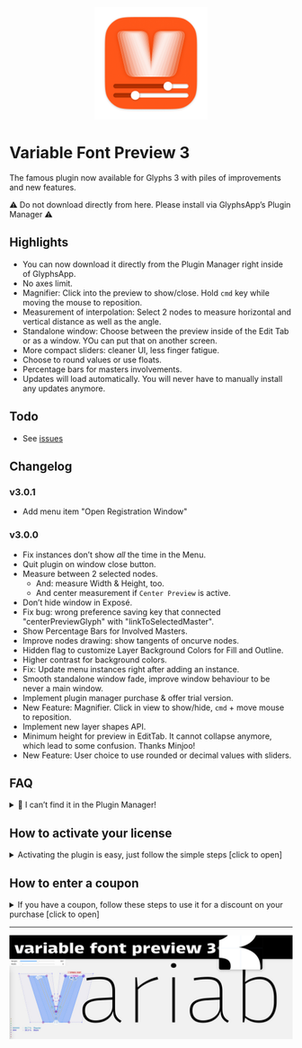 
<p align="center">
  <img width="200" height="200" src="https://github.com/Mark2Mark/variable-font-preview/blob/main/Variable%20Font%20Preview%20X.glyphsReporter/Contents/Resources/VFP-Icon.png">
</p>

# Variable Font Preview 3

The famous plugin now available for Glyphs 3 with piles of improvements and new features.

⚠️ Do not download directly from here. Please install via GlyphsApp’s Plugin Manager ⚠️


## Highlights

- You can now download it directly from the Plugin Manager right inside of GlyphsApp.
- No axes limit.
- Magnifier: Click into the preview to show/close. Hold `cmd` key while moving the mouse to reposition.
- Measurement of interpolation: Select 2 nodes to measure horizontal and vertical distance as well as the angle.
- Standalone window: Choose between the preview inside of the Edit Tab or as a window. YOu can put that on another screen.
- More compact sliders: cleaner UI, less finger fatigue.
- Choose to round values or use floats.
- Percentage bars for masters involvements.
- Updates will load automatically. You will never have to manually install any updates anymore.

## Todo

- See [issues](https://github.com/Mark2Mark/variable-font-preview/issues)


## Changelog

### v3.0.1

- Add menu item "Open Registration Window"

### v3.0.0

- Fix instances don’t show *all* the time in the Menu.
- Quit plugin on window close button.
- Measure between 2 selected nodes.
  - And: measure Width & Height, too.
  - And center measurement if `Center Preview` is active.
- Don’t hide window in Exposé.
- Fix bug: wrong preference saving key that connected "centerPreviewGlyph" with "linkToSelectedMaster".
- Show Percentage Bars for Involved Masters.
- Improve nodes drawing: show tangents of oncurve nodes.
- Hidden flag to customize Layer Background Colors for Fill and Outline.
- Higher contrast for background colors.
- Fix: Update menu instances right after adding an instance.
- Smooth standalone window fade, improve window behaviour to be never a main window.
- Implement plugin manager purchase & offer trial version.
- New Feature: Magnifier. Click in view to show/hide, `cmd` + move mouse to reposition. 
- Implement new layer shapes API. 
- Minimum height for preview in EditTab. It cannot collapse anymore, which lead to some confusion. Thanks Minjoo! 
- New Feature: User choice to use rounded or decimal values with sliders. 

## FAQ
<details><summary>🙋 I can’t find it in the Plugin Manager!</summary>
💡 You need to check if your GlyphsApp build is higher than 3062.  
If GLyphs doesn’t offer you a high enough version, enable activate GlyphsApp <code>Preferences</code> > <code>"Updates"</code> > <code>“Show cutting edge versions”</code>. Note: you can have several GlyphsApp versions
</details>

## How to activate your license<a id="how-to-activate-your-license"></a>  
<details><summary>Activating the plugin is easy, just follow the simple steps [click to open]</summary>
<ol>
  <li>👉 Make sure you have GlyphsApp 3 build <code>3062</code> or higher.</li>
  <li>👉 If you haven't already, download the plugin directly in the GlyphsApp Plugin Manager and restart GlyphsApp once.</li>
  <li>👉 When you activate the plugin, you'll be prompted with a window*, click the <code>"Enter License"</code> button.</li>
  <li>👉 On the screen that opens enter your Email address, and the license code from your Email.</li>
  <li>👉 When you've completed the above, just click the <code>"Activate License"</code> button. Within a few seconds your product should be activated for full use!</li>
</ol>

*) If the window doesn’t show, you can right-click into the Edit Tab (that’s the window where you do your drawings) and in the context menu click <code>"Purchase Variable Font Preview 3"</code>. Alternatively you can right click into the plugin’s Preview box and click <code>"Open Registration Window"</code>.
</details>

## How to enter a coupon
<details><summary>If you have a coupon, follow these steps to use it for a discount on your purchase [click to open]</summary>
<ol>
  <li>👉 Make sure you have GlyphsApp 3 build <code>3062</code> or higher.</li>
  <li>👉 If you haven't already, download the plugin directly in the GlyphsApp Plugin Manager and restart GlyphsApp once.</li>
  <li>👉 When you activate the plugin, you'll be prompted with a window*, click the <code>"Buy Now"</code> button.</li>
  <li>👉 On the screen that opens enter your Email address, and click <code>»Continue«</code>.</li>
  <li>👉 Follow the form until it asks you to pay. But now click <code>»Add Coupon«</code> and then continue to pay.</li>
  <li>👉 On success you should get an Email with a licence code.</li>
  <li>👉 Use that to activate your license <a href="#how-to-activate-your-license"> (steps here).</a> </li>
</ol>

*) If the window doesn’t show, you can right-click into the Edit Tab (that’s the window where you do your drawings) and in the context menu click <code>"Purchase Variable Font Preview 3"</code>. Alternatively you can right click into the plugin’s Preview box and click <code>"Open Registration Window"</code>.

If you can’t see the <code>»Add Coupon«</code>, that’s likely to a reported GlyphsApp bug, switching to Dark Mode and opening the window again might solve it.
</details>

---

<p align="center">
  <img src="https://github.com/Mark2Mark/variable-font-preview/blob/main/.images/Plugin%20Manager%20-%20Variable%20Font%20Preview.jpg?raw=true">
</p>
